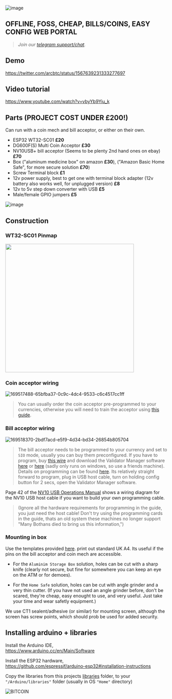 ![image](https://user-images.githubusercontent.com/33088785/189915358-b8d75cf5-9b10-43b8-a874-3cf08b0b95c5.png)


## OFFLINE, FOSS, CHEAP, BILLS/COINS, EASY CONFIG WEB PORTAL 


> <i>Join our <a href="https://t.me/makerbits">telegram support/chat</a>.</i>

## Demo

https://twitter.com/arcbtc/status/1567639231333277697

## Video tutorial

https://www.youtube.com/watch?v=vbyYb9Yiu_k

## Parts (PROJECT COST UNDER £200!)

Can run with a coin mech and bill acceptor, or either on their own.
* ESP32 WT32-SC01 **£20**
* DG600F(S) Multi Coin Acceptor **£30**
* NV10USB+ bill acceptor (Seems to be plenty 2nd hand ones on ebay) **£70**
* Box ("aluminum medicine box" on amazon **£30**), ("Amazon Basic Home Safe", for more secure solution **£70**)
* Screw Terminal block **£1**
* 12v power supply, best to get one with terminal block adapter (12v battery also works well, for unplugged version) **£8**
* 12v to 5v step down converter with USB **£5**
* Male/female GPIO jumpers **£5**

![image](https://user-images.githubusercontent.com/33088785/188955691-248981d3-7189-4548-a650-60986cc3d433.png)


## Construction

### WT32-SC01 Pinmap
<img src="https://user-images.githubusercontent.com/33088785/188833972-1665fb20-39be-456e-93a1-276c0e2a9237.png" style="width:400px">

### Coin acceptor wiring

![169517488-65bfba37-0c9c-4dc4-9533-c6c4517cc1ff](https://user-images.githubusercontent.com/33088785/188748943-960a15fd-f0c8-48e9-870a-af6cde1a3b31.png)

> You can usually order the coin acceptor pre-programmed to your currencies, otherwise you will need to train the acceptor using <a href="https://www.youtube.com/watch?v=Dyun1xjKqc4">this guide</a>.

### Bill acceptor wiring

![169518370-2bdf7acd-e5f9-4d34-bd34-26854b805704](https://user-images.githubusercontent.com/33088785/188748970-7f463a3b-0594-4902-b8c9-0e084029618d.png)

> The bill acceptor needs to be programmed to your currency and set to `SIO` mode, usually you can buy them preconfigured. If you have to program, buy <a href="https://www.innovative-technology.com/shop/cables/nv9-nv10-usb-host-cable-detail">this wire</a> and download the Validator Manager software <a href="https://www.dropbox.com/sh/2mle0czl2j2w7yq/AABie6AJQTq-tXmBv1TUhBUGa?dl=0">here</a> or <a href="http://www.innovative-technology.com/support/secure-download">here</a> (sadly only runs on windows, so use a friends machine). Details on programming can be found <a href="https://github.com/arcbtc/fossa/blob/main/NV10Manual_2.PDF.pdf">here</a>. Its relatively straight forward to program, plug in USB host cable, turn on holding config button for 2 secs, open the Validator Manager software.

Page 42 of the <a href="GA450_NV10_usb.pdf">NV10 USB Operations Manual</a> shows a wiring diagram for the NV10 USB host cable if you want to build your own programming cable.

> (Ignore all the hardware requirements for programming in the guide, you just need the host cable! Don't try using the programming cards in the guide, thats an old system these machines no longer support "Many Bothans died to bring us this information,")
### Mounting in box

Use the templates provided <a href="cuttingTemplate.pdf">here</a>. print out standard UK A4. Its useful if the pins on the bill acceptor and coin mech are accessible.

* For the `Aluminim Storage Box` solution, holes can be cut with a sharp knife (clearly not secure, but fine for somewhere you can keep an eye on the ATM or for demoes).

* For the `Home Safe` solution, holes can be cut with angle grinder and a very thin cutter. (If you have not used an angle grinder before, don't be scared, they're cheap, easy enought to use, and very useful. Just take your time and wear safetly equipment.)

We use CT1 sealent/adhesive (or similar) for mounting screen, although the screen has screw points, which should prob be used for added security.

## Installing arduino + libraries

Install the Arduino IDE,<br>
https://www.arduino.cc/en/Main/Software

Install the ESP32 hardware,<br>
https://github.com/espressif/arduino-esp32#installation-instructions

Copy the libraries from this projects <a href="/libraries">libraries</a> folder, to your `"/Arduino/libraries"` folder (usually in OS `"Home"` directory)

![BITCOIN](https://i.imgur.com/mCfnhZN.png)
